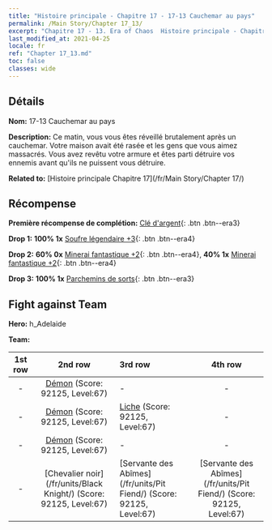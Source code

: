 ```yaml
---
title: "Histoire principale - Chapitre 17 - 17-13 Cauchemar au pays"
permalink: /Main Story/Chapter 17_13/
excerpt: "Chapitre 17 - 13. Era of Chaos  Histoire principale - Chapitre 17_13. 17-13 Cauchemar au pays"
last_modified_at: 2021-04-25
locale: fr
ref: "Chapter 17_13.md"
toc: false
classes: wide
---
```


## Détails

 **Nom:** 17-13 Cauchemar au pays

 **Description:** Ce matin, vous vous êtes réveillé brutalement après un cauchemar. Votre maison avait été rasée et les gens que vous aimez massacrés. Vous avez revêtu votre armure et êtes parti détruire vos ennemis avant qu'ils ne puissent vous détruire.

 **Related to:** [Histoire principale Chapitre 17](/fr/Main Story/Chapter 17/)

## Récompense

 **Première récompense de complétion:** [Clé d'argent](/ItemsFR/con_693/){: .btn .btn--era3}

 **Drop 1:** **100% 1x** [Soufre légendaire +3](/ItemsFR/mat_57/){: .btn .btn--era4}

 **Drop 2:** **60% 0x** [Minerai fantastique +2](/ItemsFR/mat_47/){: .btn .btn--era4}, **40% 1x** [Minerai fantastique +2](/ItemsFR/mat_47/){: .btn .btn--era4}

 **Drop 3:** **100% 1x** [Parchemins de sorts](/ItemsFR/con_694/){: .btn .btn--era3}


## Fight against Team
 **Hero:** h_Adelaide

 **Team:**


  | 1st row | 2nd row | 3rd row | 4th row |
  |:----:|:----:|:----|:----:|
  | - | [Démon](/fr/units/Demon/) (Score: 92125, Level:67)  | - | - |
  | - | [Démon](/fr/units/Demon/) (Score: 92125, Level:67)  | [Liche](/fr/units/Lich/) (Score: 92125, Level:67)  | - |
  | - | [Démon](/fr/units/Demon/) (Score: 92125, Level:67)  | - | - |
  | - | [Chevalier noir](/fr/units/Black Knight/) (Score: 92125, Level:67)  | [Servante des Abîmes](/fr/units/Pit Fiend/) (Score: 92125, Level:67)  | [Servante des Abîmes](/fr/units/Pit Fiend/) (Score: 92125, Level:67)  |


